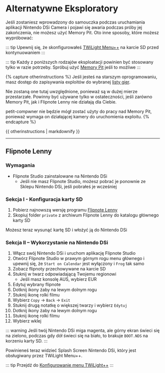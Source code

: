 # Alternatywne Eksploratory

Jeśli zostaniesz wprowadzony do samouczka podczas uruchamiania aplikacji Nintendo DSi Camera i pojawi się awaria podczas próby jej zakończenia, nie możesz użyć Memory Pit. Oto inne sposoby, które możesz wypróbować:

::: tip
Upewnij się, że skonfigurowałeś [TWiLight Menu++](launching-the-exploit#twilight-menu) na karcie SD przed kontynuowaniem
:::

::: tip
Każdy z poniższych rodzajów eksploatacji powinien być stosowany tylko w razie potrzeby. Spróbuj użyć [Memory Pit](launching-the-exploit) jeśli to możliwe
:::

{% capture otherinstructions %}
Jeśli jesteś na starszym oprogramowaniu, masz dostęp do zapisywania exploitów do wybranej [listy gier](https://dsibrew.org/wiki/DSi_exploits#DSiWare(True_DSi-Mode)_Exploits).

Nie zostaną one tutaj uwzględnione, ponieważ są w dużej mierze przestarzałe. Powinny być używane tylko w ostateczności, jeśli zarówno Memory Pit, jak i Flipnote Lenny nie działają dla Ciebie.

petit-compwner nie będzie mógł zostać użyty do pracy nad Memory Pit, ponieważ wymaga on działającej kamery do uruchomienia exploitu.
{% endcapture %}

<div class="notice--primary">{{ otherinstructions | markdownify }}</div>

***

## Flipnote Lenny
### Wymagania
- Flipnote Studio zainstalowane na Nintendo DSi
   - Jeśli nie masz Flipnote Studio, możesz pobrać je ponownie ze Sklepu Nintendo DSi, jeśli pobrałeś je wcześniej

### Sekcja I - Konfiguracja karty SD
1. Pobierz najnowszą wersję programu [Flipnote Lenny](https://davejmurphy.com/%CD%A1-%CD%9C%CA%96-%CD%A1/)
1. Skopiuj folder `private` z archiwum Flipnote Lenny do katalogu głównego karty SD

Możesz teraz wysunąć kartę SD i włożyć ją do Nintendo DSi

### Sekcja II – Wykorzystanie na Nintendo DSi

1. Włącz swój Nintendo DSi i uruchom aplikację Flipnote Studio
1. Otwórz Flipnote Studio w prawym górnym rogu menu głównego i upewnij się, że `Start on Calendar` jest wyłączony i `Frog` tak samo
1. Zobacz flipnoty przechowywane na karcie SD
1. Stuknij w twarz odpowiadającą Twojemu regionowi
   - Jeśli masz konsolę AUS, wybierz EUR
1. Edytuj wybrany flipnote
1. Dotknij ikony żaby na lewym dolnym rogu
1. Stuknij ikonę rolki filmu
1. Wybierz `Copy` -> `Back` -> `Exit`
1. Stuknij drugą notatkę o większej twarzy i wybierz `Edytuj`
1. Dotknij ikony żaby na lewym dolnym rogu
1. Stuknij ikonę rolki filmu
1. Wybierz wklej

::: warning
Jeśli twój Nintendo DSi miga magenta, ale górny ekran świeci się na zielono, podczas gdy dół świeci się na biało, to brakuje `BOOT.NDS` na korzeniu karty SD.
:::

Powinieneś teraz widzieć Splash Screen Nintendo DSi, który jest obsługiwany przez TWiLight Menu++.

::: tip
Przejdź do [Konfigurowanie menu TWiLight++](/launching-the-exploit#section-iii---configuring-twilight-menu)
:::
